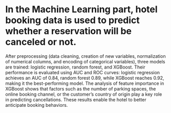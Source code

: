 # In the Machine Learning part, hotel booking data is used to predict whether a reservation will be canceled or not.
After preprocessing (data cleaning, creation of new variables, normalization of numerical columns, and encoding of categorical variables), three models are trained: logistic regression, random forest, and XGBoost. Their performance is evaluated using AUC and ROC curves: logistic regression achieves an AUC of 0.84, random forest 0.89, while XGBoost reaches 0.92, making it the best-performing model. The analysis of feature importance in XGBoost shows that factors such as the number of parking spaces, the online booking channel, or the customer’s country of origin play a key role in predicting cancellations. These results enable the hotel to better anticipate booking behaviors.
